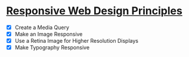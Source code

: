 # [Responsive Web Design Principles](https://learn.freecodecamp.org/responsive-web-design/responsive-web-design-principles/)

- [x] Create a Media Query
- [x] Make an Image Responsive
- [x] Use a Retina Image for Higher Resolution Displays
- [x] Make Typography Responsive